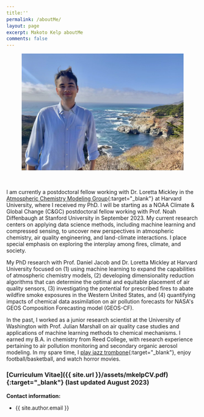 ```yaml
---
title:''
permalink: /aboutMe/
layout: page
excerpt: Makoto Kelp aboutMe
comments: false
---
```


<figure>
<img src="/assets/img/bigsur.jpg" alt="bigsur fig">
</figure>

<br />


I am currently a postdoctoral fellow working with Dr. Loretta Mickley in the [Atmospheric Chemistry Modeling Group](https://acmg.seas.harvard.edu/){:target="_blank"} at Harvard University, where I received my PhD. I will be starting as a NOAA Climate & Global Change (C&GC) postdoctoral fellow working with Prof. Noah Diffenbaugh at Stanford University in September 2023. My current research centers on applying data science methods, including machine learning and compressed sensing, to uncover new perspectives in atmospheric chemistry, air quality engineering, and land-climate interactions. I place special emphasis on exploring the interplay among fires, climate, and society.

My PhD research with Prof. Daniel Jacob and Dr. Loretta Mickley at Harvard University focused on (1) using machine learning to expand the capabilities of atmospheric chemistry models, (2) developing dimensionality reduction algorithms that can determine the optimal and equitable placement of air quality sensors, (3) investigating the potential for prescribed fires to abate wildfire smoke exposures in the Western United States, and (4) quantifying impacts of chemical data assimilation on air pollution forecasts for NASA's GEOS Composition Forecasting model (GEOS-CF).

In the past, I worked as a junior research scientist at the University of Washington with Prof. Julian Marshall on air quality case studies and applications of machine learning methods to chemical mechanisms. I earned my B.A. in chemistry from Reed College, with research experience pertaining to air pollution monitoring and secondary organic aerosol modeling. In my spare time, I [play jazz trombone](https://soundcloud.com/philosophytalk/it-dont-mean-a-thing-from-your-lying-eyes-112915){:target="_blank"}, enjoy football/basketball, and watch horror movies.


### [Curriculum Vitae]({{ site.url }}/assets/mkelpCV.pdf){:target="_blank"} (last updated August 2023)


**Contact information:**
- {{ site.author.email }}
